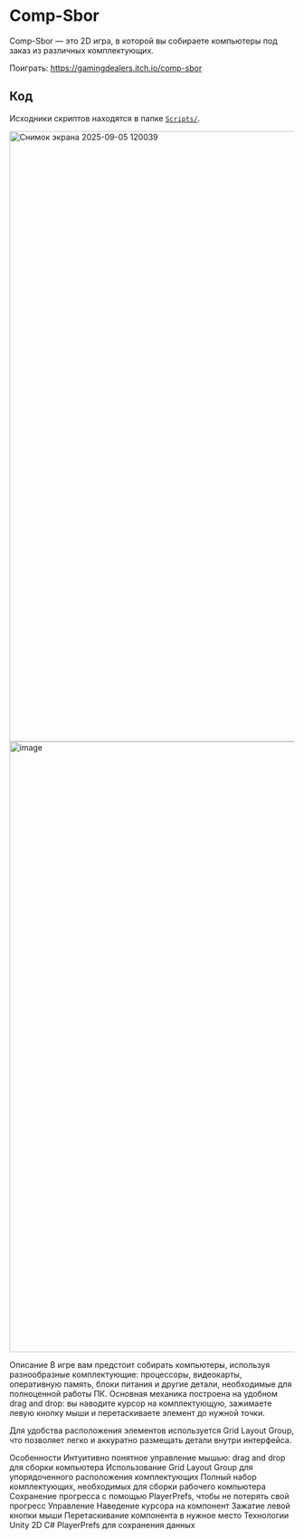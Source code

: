 # Comp-Sbor
Comp-Sbor — это 2D игра, в которой вы собираете компьютеры под заказ из различных комплектующих.

Поиграть: https://gamingdealers.itch.io/comp-sbor
## Код
Исходники скриптов находятся в папке [`Scripts/`](Scripts/).


<img width="1919" height="1079" alt="Снимок экрана 2025-09-05 120039" src="https://github.com/user-attachments/assets/75e88277-3355-40c3-b60c-8cbe8d3715a5" />
<img width="1919" height="1079" alt="image" src="https://github.com/user-attachments/assets/5543101c-4da0-4b07-9e5a-3560bb16552b" />

Описание
В игре вам предстоит собирать компьютеры, используя разнообразные комплектующие: процессоры, видеокарты, оперативную память, блоки питания и другие детали, необходимые для полноценной работы ПК. Основная механика построена на удобном drag and drop: вы наводите курсор на комплектующую, зажимаете левую кнопку мыши и перетаскиваете элемент до нужной точки.

Для удобства расположения элементов используется Grid Layout Group, что позволяет легко и аккуратно размещать детали внутри интерфейса.

Особенности
Интуитивно понятное управление мышью: drag and drop для сборки компьютера
Использование Grid Layout Group для упорядоченного расположения комплектующих
Полный набор комплектующих, необходимых для сборки рабочего компьютера
Сохранение прогресса с помощью PlayerPrefs, чтобы не потерять свой прогресс
Управление
Наведение курсора на компонент
Зажатие левой кнопки мыши
Перетаскивание компонента в нужное место
Технологии
Unity 2D
C#
PlayerPrefs для сохранения данных

